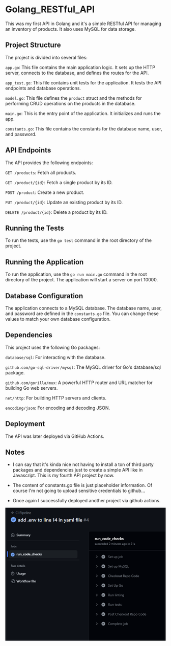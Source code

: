 # Golang_RESTful_API

This was my first API in Golang and it's a simple RESTful API for managing an inventory of products. It also uses MySQL for data storage.

## Project Structure
The project is divided into several files:

``app.go``: This file contains the main application logic. It sets up the HTTP server, connects to the database, and defines the routes for the API.

``app_test.go``: This file contains unit tests for the application. It tests the API endpoints and database operations.

``model.go``: This file defines the ``product`` struct and the methods for performing CRUD operations on the products in the database.

``main.go``: This is the entry point of the application. It initializes and runs the app.

``constants.go``: This file contains the constants for the database name, user, and password.

## API Endpoints
The API provides the following endpoints:

``GET /products``: Fetch all products.

``GET /product/{id}``: Fetch a single product by its ID.

``POST /product``: Create a new product.

``PUT /product/{id}``: Update an existing product by its ID.

``DELETE /product/{id}``: Delete a product by its ID.


## Running the Tests
To run the tests, use the ``go test`` command in the root directory of the project.

## Running the Application
To run the application, use the ``go run main.go`` command in the root directory of the project. The application will start a server on port 10000.

## Database Configuration
The application connects to a MySQL database. The database name, user, and password are defined in the ``constants.go`` file. You can change these values to match your own database configuration.

## Dependencies
This project uses the following Go packages:

``database/sql``: For interacting with the database.

``github.com/go-sql-driver/mysql``: The MySQL driver for Go's database/sql package.

``github.com/gorilla/mux``: A powerful HTTP router and URL matcher for building Go web servers.

``net/http``: For building HTTP servers and clients.

``encoding/json``: For encoding and decoding JSON.


## Deployment
The API was later deployed via GitHub Actions.

## Notes

* I can say that it's kinda nice not having to install a ton of third party packages and dependencies just to create a simple API like in Javascript. This is my fourth API project by now.

* The content of constants.go file is just placeholder information. Of course I'm not going to upload sensitive credentials to github...

* Once again I successfully deployed another project via github actions.

![alt text](<media/screengrab of pipeline.png>)


